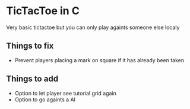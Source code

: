 # TicTacToe in C

Very basic tictactoe but you can only play againts someone else localy 

## Things to fix

- Prevent players placing a mark on square if it has already been taken

## Things to add

- Option to let player see tutorial grid again
- Option to go againts a AI
